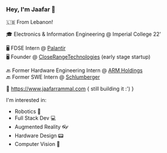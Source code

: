 ### Hey, I'm Jaafar 👋

🇱🇧 From Lebanon!

🎓 Electronics & Information Engineering @ Imperial College 22'

🖥️ FDSE Intern @ [Palantir](https://www.palantir.com)<br>
🖥️ Founder @ [CloseRangeTechnologies](https://closerangetechnologies.co.uk) (early stage startup)

🔙 Former Hardware Engineering Intern @ [ARM Holdings](https://arm.com)<br>
🔙 Former SWE Intern @ [Schlumberger](https://www.slb.com)

🔗 https://www.jaafarrammal.com { still building it :') }

I'm interested in:
- Robotics 🤖
- Full Stack Dev 💻
- Augmented Reality 👓
- Hardware Design 📟
- Computer Vision 🎨

